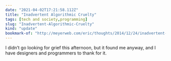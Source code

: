 ```yaml
---
date: "2021-04-02T17:21:58.112Z"
title: "Inadvertent Algorithmic Cruelty"
tags: [tech and society,programming]
slug: "Inadvertent-Algorithmic-Cruelty"
kind: "update"
bookmark-of: "http://meyerweb.com/eric/thoughts/2014/12/24/inadvertent-algorithmic-cruelty/"
---
```

I didn’t go looking for grief this afternoon, but it found me anyway, and I have designers and programmers to thank for it.